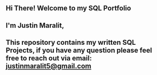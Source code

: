 ## Hi There! Welcome to my SQL Portfolio
## I'm Justin Maralit,
## This repository contains my written SQL Projects, if you have any question please feel free to reach out via email: justinmaralit5@gmail.com
